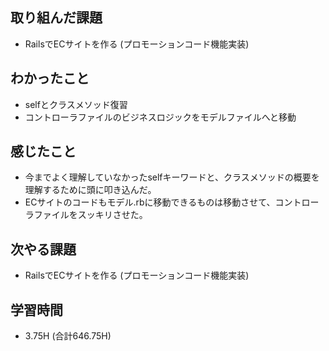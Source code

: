 ## 取り組んだ課題
- RailsでECサイトを作る
(プロモーションコード機能実装)

## わかったこと 
- selfとクラスメソッド復習
- コントローラファイルのビジネスロジックをモデルファイルへと移動
  
## 感じたこと  
- 今までよく理解していなかったselfキーワードと、クラスメソッドの概要を理解するために頭に叩き込んだ。
- ECサイトのコードもモデル.rbに移動できるものは移動させて、コントローラファイルをスッキリさせた。

## 次やる課題  
- RailsでECサイトを作る
(プロモーションコード機能実装)
  
## 学習時間  
- 3.75H (合計646.75H)
